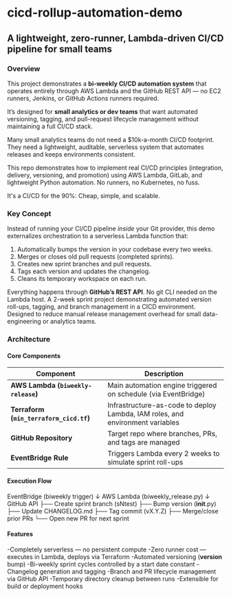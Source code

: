 # cicd-rollup-automation-demo
## A lightweight, zero-runner, Lambda-driven CI/CD pipeline for small teams

### Overview
This project demonstrates a **bi-weekly CI/CD automation system** that operates entirely through AWS Lambda and the GitHub REST API — no EC2 runners, Jenkins, or GitHub Actions runners required.

It’s designed for **small analytics or dev teams** that want automated versioning, tagging, and pull-request lifecycle management without maintaining a full CI/CD stack.

Many small analytics teams do not need a $10k-a-month CI/CD footprint. They need a lightweight, auditable, serverless system that automates releases and keeps environments consistent.

This repo demonstrates how to implement real CI/CD principles (integration, delivery, versioning, and promotion) using AWS Lambda, GitLab, and lightweight Python automation. No runners, no Kubernetes, no fuss.

It's a CI/CD for the 90%: Cheap, simple, and scalable. 

### Key Concept
Instead of running your CI/CD pipeline *inside* your Git provider, this demo externalizes orchestration to a serverless Lambda function that:

1. Automatically bumps the version in your codebase every two weeks.
2. Merges or closes old pull requests (completed sprints).
3. Creates new sprint branches and pull requests.
4. Tags each version and updates the changelog.
5. Cleans its temporary workspace on each run.

Everything happens through **GitHub’s REST API**. No git CLI needed on the Lambda host.
A 2-week sprint project demonstrating automated version roll-ups, tagging, and branch management in a CICD environment. Designed to reduce manual release management overhead for small data-engineering or analytics teams.

### Architecture
#### Core Components

| Component                               | Description                                                                   |
| --------------------------------------- | ----------------------------------------------------------------------------- |
| **AWS Lambda (`biweekly-release`)**     | Main automation engine triggered on schedule (via EventBridge)                |
| **Terraform (`min_terraform_cicd.tf`)** | Infrastructure-as-code to deploy Lambda, IAM roles, and environment variables |
| **GitHub Repository**                   | Target repo where branches, PRs, and tags are managed                         |
| **EventBridge Rule**                    | Triggers Lambda every 2 weeks to simulate sprint roll-ups                     |

#### Execution Flow
EventBridge (biweekly trigger)
        ↓
AWS Lambda (biweekly_release.py)
        ↓
GitHub API
  ├── Create sprint branch (sNtest)
  ├── Bump version (__init__.py)
  ├── Update CHANGELOG.md
  ├── Tag commit (vX.Y.Z)
  ├── Merge/close prior PRs
  └── Open new PR for next sprint

#### Features
-Completely serverless — no persistent compute
-Zero runner cost — executes in Lambda, deploys via Terraform
-Automated versioning (__version__ bump)
-Bi-weekly sprint cycles controlled by a start date constant
-Changelog generation and tagging
-Branch and PR lifecycle management via GitHub API
-Temporary directory cleanup between runs
-Extensible for build or deployment hooks

